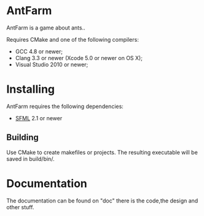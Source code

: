 AntFarm
===

AntFarm is a game about ants..


Requires CMake and one of the following compilers:

* GCC 4.8 or newer;
* Clang 3.3 or newer (Xcode 5.0 or newer on OS X);
* Visual Studio 2010 or newer;

Installing
===
AntFarm requires the following dependencies:
* [SFML](http://sfml-dev.org) 2.1 or newer


## Building ##

Use CMake to create makefiles or projects. The resulting executable will be saved in build/bin/.

Documentation
===

The documentation can be found on "doc" there is the code,the design and other stuff.